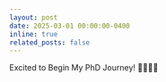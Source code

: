 ```yaml
---
layout: post
date: 2025-03-01 00:00:00-0400
inline: true
related_posts: false
---
```


Excited to Begin My PhD Journey! 🎉👨🏽‍🎓